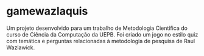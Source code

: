 # gamewazlaquis
Um projeto desenvolvido para um trabalho de Metodologia Científica do curso de Ciência da Computação da UEPB. Foi criado um jogo no estilo quiz com temática e perguntas relacionadas à metodologia de pesquisa de Raul Wazlawick.

